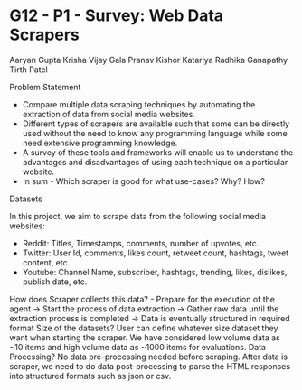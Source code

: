 # G12 - P1 - Survey: Web Data Scrapers
Aaryan Gupta
Krisha Vijay Gala
Pranav Kishor Katariya
Radhika Ganapathy
Tirth Patel

Problem Statement

- Compare multiple data scraping techniques by automating the extraction of data from social media websites.
- Different types of scrapers are available such that some can be directly used without the need to know any programming language while some need extensive programming knowledge.
- A survey of these tools and frameworks will enable us to understand the advantages and disadvantages of using each technique on a particular website.
- In sum - Which scraper is good for what use-cases? Why? How?

Datasets

In this project, we aim to scrape data from the following social media websites:
- Reddit: Titles, Timestamps, comments, number of upvotes, etc.
- Twitter: User Id, comments, likes count, retweet count, hashtags, tweet content, etc.
- Youtube: Channel Name, subscriber, hashtags, trending, likes, dislikes, publish date, etc.

How does Scraper collects this data? - Prepare for the execution of the agent -> Start the process of data extraction -> Gather raw data until the extraction process is completed -> Data is eventually structured in required format
Size of the datasets? User can define whatever size dataset they want when starting the scraper. We have considered low volume data as ~10 items and high volume data as ~1000 items for evaluations.
Data Processing? No data pre-processing needed before scraping. After data is scraper, we need to do data post-processing to parse the HTML responses into structured formats such as json or csv.
